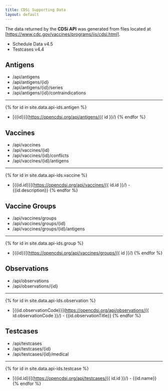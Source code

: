 ```yaml
---
title: CDSi Supporting Data
layout: default
---
```

The data returned by the **CDSi API** was generated from files located at [https://www.cdc.gov/vaccines/programs/iis/cdsi.html]. 

* Schedule Data v4.5
* Testcases v4.4

## Antigens

* /api/antigens
* /api/antigens/{id}
* /api/antigens/{id}/series
* /api/antigens/{id}/contraindications
---

{% for id in site.data.api-ids.antigen %}
* [{{id}}](https://opencdsi.org/api/antigens/{{ id }}/)
{% endfor %}

## Vaccines

* /api/vaccines
* /api/vaccines/{id}
* /api/vaccines/{id}/conflicts
* /api/vaccines/{id}/antigens
---

{% for id in site.data.api-ids.vaccine %}
* [{{id.id}}](https://opencdsi.org/api/vaccines/{{ id.id }}/) - {{id.description}}
{% endfor %}

## Vaccine Groups

* /api/vaccines/groups
* /api/vaccines/groups/{id}
* /api/vaccines/groups/{id}/antigens
---

{% for id in site.data.api-ids.group %}
* [{{id}}](https://opencdsi.org/api/vaccines/groups/{{ id }}/)
{% endfor %}

## Observations

* /api/observations
* /api/observations/{id}
---

{% for id in site.data.api-ids.observation %}
* [{{id.observationCode}}](https://opencdsi.org/api/observations/{{ id.observationCode }}/) - {{id.observationTitle}}
{% endfor %}

## Testcases

* /api/testcases
* /api/testcases/{id}
* /api/testcases/{id}/medical
---

{% for id in site.data.api-ids.testcase %}
* [{{id.id}}](https://opencdsi.org/api/testcases/{{ id.id }}/) - {{id.name}}
{% endfor %}


